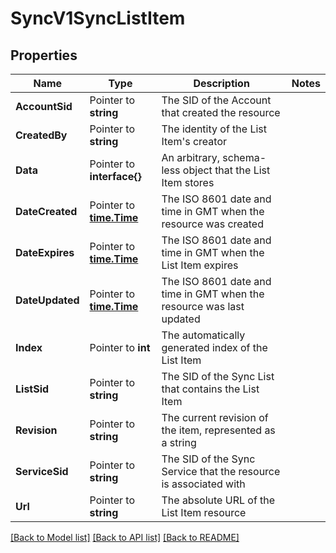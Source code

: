 # SyncV1SyncListItem

## Properties

Name | Type | Description | Notes
------------ | ------------- | ------------- | -------------
**AccountSid** | Pointer to **string** | The SID of the Account that created the resource |
**CreatedBy** | Pointer to **string** | The identity of the List Item's creator |
**Data** | Pointer to **interface{}** | An arbitrary, schema-less object that the List Item stores |
**DateCreated** | Pointer to [**time.Time**](time.Time.md) | The ISO 8601 date and time in GMT when the resource was created |
**DateExpires** | Pointer to [**time.Time**](time.Time.md) | The ISO 8601 date and time in GMT when the List Item expires |
**DateUpdated** | Pointer to [**time.Time**](time.Time.md) | The ISO 8601 date and time in GMT when the resource was last updated |
**Index** | Pointer to **int** | The automatically generated index of the List Item |
**ListSid** | Pointer to **string** | The SID of the Sync List that contains the List Item |
**Revision** | Pointer to **string** | The current revision of the item, represented as a string |
**ServiceSid** | Pointer to **string** | The SID of the Sync Service that the resource is associated with |
**Url** | Pointer to **string** | The absolute URL of the List Item resource |

[[Back to Model list]](../README.md#documentation-for-models) [[Back to API list]](../README.md#documentation-for-api-endpoints) [[Back to README]](../README.md)


